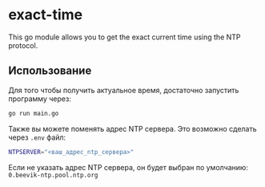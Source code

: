 # exact-time
This go module allows you to get the exact current time using the NTP protocol.

## Использование

Для того чтобы получить актуальное время, достаточно запустить программу через:

```bash
go run main.go
```

Также вы можете поменять адрес NTP сервера. Это возможно сделать через `.env` файл:

```bash
NTPSERVER="<ваш_адрес_ntp_сервера>"
```

Если не указать адрес NTP сервера, он будет выбран по умолчанию: `0.beevik-ntp.pool.ntp.org`


